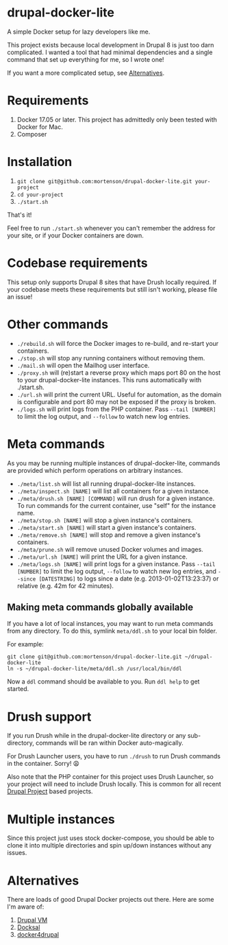 # drupal-docker-lite
A simple Docker setup for lazy developers like me.

This project exists because local development in Drupal 8 is just too darn
complicated. I wanted a tool that had minimal dependencies and a single command
that set up everything for me, so I wrote one!

If you want a more complicated setup, see [Alternatives](#alternatives).

# Requirements

1. Docker 17.05 or later. This project has admittedly only been tested with
Docker for Mac.
1. Composer

# Installation

1. `git clone git@github.com:mortenson/drupal-docker-lite.git your-project`
1. `cd your-project`
1. `./start.sh`

That's it!

Feel free to run `./start.sh` whenever you can't remember the address for your
site, or if your Docker containers are down.

# Codebase requirements

This setup only supports Drupal 8 sites that have Drush locally required. If
your codebase meets these requirements but still isn't working, please file
an issue!

# Other commands

- `./rebuild.sh` will force the Docker images to re-build, and re-start your
containers.
- `./stop.sh` will stop any running containers without removing them.
- `./mail.sh` will open the Mailhog user interface.
- `./proxy.sh` will (re)start a reverse proxy which maps port 80 on the host to
 your drupal-docker-lite instances. This runs automatically with ./start.sh.
- `./url.sh` will print the current URL. Useful for automation, as the domain
 is configurable and port 80 may not be exposed if the proxy is broken.
- `./logs.sh` will print logs from the PHP container. Pass `--tail [NUMBER]` to
limit the log output, and `--follow` to watch new log entries.

# Meta commands

As you may be running multiple instances of drupal-docker-lite, commands are
provided which perform operations on arbitrary instances.

- `./meta/list.sh` will list all running drupal-docker-lite instances.
- `./meta/inspect.sh [NAME]` will list all containers for a given instance.
- `./meta/drush.sh [NAME] [COMMAND]` will run drush for a given instance. To
run commands for the current container, use "self" for the instance name.
- `./meta/stop.sh [NAME]` will stop a given instance's containers.
- `./meta/start.sh [NAME]` will start a given instance's containers.
- `./meta/remove.sh [NAME]` will stop and remove a given instance's containers.
- `./meta/prune.sh` will remove unused Docker volumes and images.
- `./meta/url.sh [NAME]` will print the URL for a given instance.
- `./meta/logs.sh [NAME]` will print logs for a given instance. Pass
`--tail [NUMBER]` to limit the log output, `--follow` to watch new log
entries, and `--since [DATESTRING]` to logs since a date (e.g.
2013-01-02T13:23:37) or relative (e.g. 42m for 42 minutes).

## Making meta commands globally available

If you have a lot of local instances, you may want to run meta commands from
any directory. To do this, symlink `meta/ddl.sh` to your local bin folder.

For example:

```
git clone git@github.com:mortenson/drupal-docker-lite.git ~/drupal-docker-lite
ln -s ~/drupal-docker-lite/meta/ddl.sh /usr/local/bin/ddl
```

Now a `ddl` command should be available to you. Run `ddl help` to get started.

# Drush support

If you run Drush while in the drupal-docker-lite directory or any sub-directory,
commands will be ran within Docker auto-magically.

For Drush Launcher users, you have to run `./drush` to run Drush commands in
the container. Sorry! 😩

Also note that the PHP container for this project uses Drush Launcher, so your
project will need to include Drush locally. This is common for all recent
[Drupal Project](https://github.com/drupal-composer/drupal-project) based
projects.

# Multiple instances

Since this project just uses stock docker-compose, you should be able to clone
it into multiple directories and spin up/down instances without any issues.

# Alternatives

There are loads of good Drupal Docker projects out there. Here are some I'm
aware of:

1. [Drupal VM](https://github.com/geerlingguy/drupal-vm)
1. [Docksal](https://github.com/docksal/docksal)
1. [docker4drupal](https://github.com/wodby/docker4drupal)
